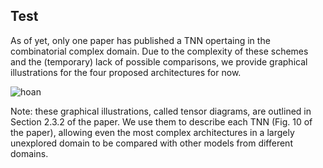 ## Test

As of yet, only one paper has published a TNN opertaing in the combinatorial complex domain. Due to the complexity of these schemes and the (temporary) lack of possible comparisons, we provide graphical illustrations for the four proposed architectures for now.

![hoan](https://user-images.githubusercontent.com/50878631/232138305-03a620d5-ef37-411d-9bd6-a9cf177c5e41.jpg)

Note: these graphical illustrations, called tensor diagrams, are outlined in Section 2.3.2 of the paper. We use them to describe each TNN (Fig. 10 of the paper), allowing even the most complex architectures in a largely unexplored domain to be compared with other models from different domains.
